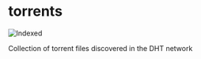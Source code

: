 torrents 
========
![Indexed](https://img.shields.io/badge/indexed-81459-blue)

Collection of torrent files discovered in the DHT network
